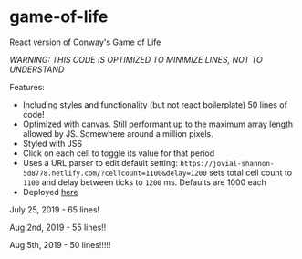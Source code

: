 # game-of-life

React version of Conway's Game of Life

_WARNING: THIS CODE IS OPTIMIZED TO MINIMIZE LINES, NOT TO UNDERSTAND_

Features:

-   Including styles and functionality (but not react boilerplate) 50 lines of
    code!
-   Optimized with canvas. Still performant up to the maximum array length
    allowed by JS. Somewhere around a million pixels.
-   Styled with JSS
-   Click on each cell to toggle its value for that period
-   Uses a URL parser to edit default setting:
    `https://jovial-shannon-5d8778.netlify.com/?cellcount=1100&delay=1200` sets
    total cell count to `1100` and delay between ticks to `1200` ms. Defaults
    are 1000 each
-   Deployed
    [here](https://jovial-shannon-5d8778.netlify.com/?cellcount=1100&delay=1200)

July 25, 2019 - 65 lines!

Aug 2nd, 2019 - 55 lines!!

Aug 5th, 2019 - 50 lines!!!!!
